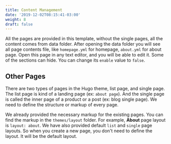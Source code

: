 ```yaml
---
title: Content Management
date: '2019-12-02T08:15:41-03:00'
weight: 8
draft: false
---
```


All the pages are provided in this template, without the single pages, all the content comes from data folder. After opening the data folder you will see all page contents file, like `homepage.yml` for homepage, `about.yml` for about page.  Open this page in any text editor, and you will be able to edit it. Some of the sections can hide. You can change its `enable` value to `false`.

## Other Pages

There are two types of pages in the Hugo theme, list page, and single page. The list page is kind of a landing page (ex: `about page`). And the single page is called the inner page of a product or a post (ex: blog single page). We need to define the structure or markup of every page.

We already provided the necessary markup for the existing pages. You can find the markup in the `themes/layout` folder. For example, **About** page layout is `layout: about`. We have also provided default `list` and `single` page layouts. So when you create a new page, you don't need to define the layout. It will be the default layout.
